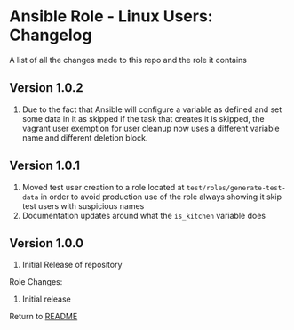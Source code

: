 Ansible Role - Linux Users: Changelog
=====================================
A list of all the changes made to this repo and the role it contains

Version 1.0.2
-------------

1. Due to the fact that Ansible will configure a variable as defined and set some data in it as skipped if the task that
creates it is skipped, the vagrant user exemption for user cleanup now uses a different variable name and different
deletion block.

Version 1.0.1
-------------

1. Moved test user creation to a role located at `test/roles/generate-test-data` in order to avoid production use of
the role always showing it skip test users with suspicious names
2. Documentation updates around what the `is_kitchen` variable does

Version 1.0.0
-------------

1. Initial Release of repository

Role Changes:

1. Initial release

Return to [README](README.md)
